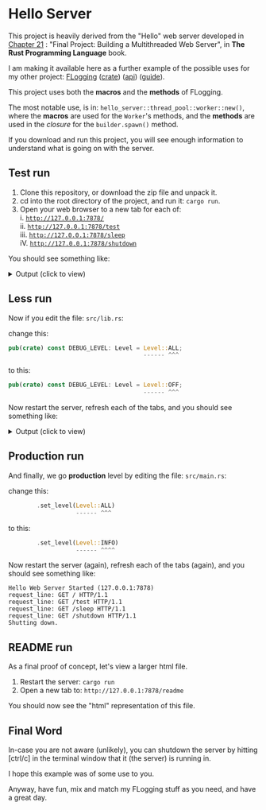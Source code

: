 <!-- markdownlint-disable-file MD033 -->

# Hello Server

This project is heavily derived from the "Hello" web server developed in
<a href="https://doc.rust-lang.org/book/ch21-00-final-project-a-web-server.html" title="Open book in new tab" target="_blank">Chapter 21</a> : "Final Project: Building a Multithreaded Web Server", in
**The Rust Programming Language** book.

I am making it available here as a further example of the possible uses for my other project:
<a href="https://github.com/bewillcott/flogging" title="Open Github in new tab" target="_blank">FLogging</a> (<a href="https://crates.io/crates/flogging" title="Open 'crates.io' in new tab" target="_blank">crate</a>) (<a href="https://docs.rs/flogging/latest/flogging" title="Open API in new tab" target="_blank">api</a>) (<a href="https://bewillcott.github.io/flogging" title="Open Guide in new tab" target="_blank">guide</a>).

This project uses both the **macros** and the **methods** of FLogging.

The most notable use, is in: `hello_server::thread_pool::worker::new()`, where
the **macros** are used for the `Worker`'s methods, and the **methods** are used
in the _closure_ for the `builder.spawn()` method.

If you download and run this project, you will see enough information to understand
what is going on with the server.

## Test run

1. Clone this repository, or download the zip file and unpack it.
2. cd into the root directory of the project, and run it: `cargo run`.
3. Open your web browser to a new tab for each of:\
   i. <a href="http://127.0.0.1:7878/" title="Open page in new tab" target="_blank">`http://127.0.0.1:7878/`</a>\
   ii. <a href="http://127.0.0.1:7878/test" title="Open page in new tab" target="_blank">`http://127.0.0.1:7878/test`</a>\
   iii. <a href="http://127.0.0.1:7878/sleep" title="Open page in new tab" target="_blank">`http://127.0.0.1:7878/sleep`</a>\
   iV. <a href="http://127.0.0.1:7878/shutdown" title="Open page in new tab" target="_blank">`http://127.0.0.1:7878/shutdown`</a>

You should see something like:

<details>
<summary>Output (click to view)</summary>

```text
hello_server::thread_pool->new [FINER  ] Entry: (size: 4)
hello_server::thread_pool->setup_thread_pool [FINER  ] Entry: (size: 4, sender: Sender { .. })
hello_server::thread_pool::worker->new [FINER  ] Entry: (id: 0, receiver: Mutex { data: Receiver { .. }, poisoned: false, .. })
hello_server::thread_pool::worker->new [FINER  ] Return: (rtn: Ok(Worker { id: 0, thread: Some(JoinHandle { .. }) }))
hello_server::thread_pool::worker->new [FINER  ] Entry: (id: 1, receiver: Mutex { data: Receiver { .. }, poisoned: false, .. })
hello_server::thread_pool::worker->new [FINER  ] Return: (rtn: Ok(Worker { id: 1, thread: Some(JoinHandle { .. }) }))
hello_server::thread_pool::worker->new [FINER  ] Entry: (id: 2, receiver: Mutex { data: <locked>, poisoned: false, .. })
hello_server::thread_pool::worker->new [FINER  ] Return: (rtn: Ok(Worker { id: 2, thread: Some(JoinHandle { .. }) }))
hello_server::thread_pool::worker->new [FINER  ] Entry: (id: 3, receiver: Mutex { data: <locked>, poisoned: false, .. })
hello_server::thread_pool::worker->new [FINER  ] Return: (rtn: Ok(Worker { id: 3, thread: Some(JoinHandle { .. }) }))
hello_server::thread_pool->setup_thread_pool [FINER  ] Return: (rtn: 0: Some(JoinHandle { .. })
1: Some(JoinHandle { .. })
2: Some(JoinHandle { .. })
3: Some(JoinHandle { .. })
)
hello_server::thread_pool->new [FINER  ] Return: (rtn: 0: Some(JoinHandle { .. })
1: Some(JoinHandle { .. })
2: Some(JoinHandle { .. })
3: Some(JoinHandle { .. })
)
Hello Web Server Started (127.0.0.1:7878)
hello_server->main [FINEST ] stream: TcpStream { addr: 127.0.0.1:7878, peer: 127.0.0.1:34900, fd: 4 }
hello_server->main [FINEST ] buf_reader: BufReader { reader: TcpStream { addr: 127.0.0.1:7878, peer: 127.0.0.1:34900, fd: 4 }, buffer: 0/8192 }
request_line: GET / HTTP/1.1
hello_server::thread_pool->execute [FINER  ] Entry
hello_server::thread_pool->execute [FINER  ] Return
hello_server::thread_pool::worker->spawn [FINEST ] Worker 0 got a job; executing.
hello_server->handle_connection [FINER  ] Entry: (request_line: GET / HTTP/1.1
stream: TcpStream { addr: 127.0.0.1:7878, peer: 127.0.0.1:34900, fd: 4 })
hello_server->handle_connection [FINEST ] response: HTTP/1.1 200 OK
Content-Length: 176

<!DOCTYPE html>
<html lang="en">
  <head>
    <meta charset="utf-8">
    <title>Hello!</title>
  </head>
  <body>
    <h1>Hello!</h1>
    <p>Hi from Rust</p>
  </body>
</html>

hello_server->handle_connection [FINER  ] Return
hello_server->main [FINEST ] stream: TcpStream { addr: 127.0.0.1:7878, peer: 127.0.0.1:34916, fd: 5 }
hello_server->main [FINEST ] buf_reader: BufReader { reader: TcpStream { addr: 127.0.0.1:7878, peer: 127.0.0.1:34916, fd: 5 }, buffer: 0/8192 }
request_line: GET /test HTTP/1.1
hello_server::thread_pool->execute [FINER  ] Entry
hello_server::thread_pool->execute [FINER  ] Return
hello_server::thread_pool::worker->spawn [FINEST ] Worker 1 got a job; executing.
hello_server->handle_connection [FINER  ] Entry: (request_line: GET /test HTTP/1.1
stream: TcpStream { addr: 127.0.0.1:7878, peer: 127.0.0.1:34916, fd: 5 })
hello_server->handle_connection [FINEST ] response: HTTP/1.1 404 NOT FOUND
Content-Length: 206

<!DOCTYPE html>
<html lang="en">
  <head>
    <meta charset="utf-8">
    <title>Hello!</title>
  </head>
  <body>
    <h1>Oops!</h1>
    <p>Sorry, I don't know what you're asking for.</p>
  </body>
</html>

hello_server->handle_connection [FINER  ] Return
hello_server->main [FINEST ] stream: TcpStream { addr: 127.0.0.1:7878, peer: 127.0.0.1:45756, fd: 4 }
hello_server->main [FINEST ] buf_reader: BufReader { reader: TcpStream { addr: 127.0.0.1:7878, peer: 127.0.0.1:45756, fd: 4 }, buffer: 0/8192 }
request_line: GET /sleep HTTP/1.1
hello_server::thread_pool->execute [FINER  ] Entry
hello_server::thread_pool->execute [FINER  ] Return
hello_server::thread_pool::worker->spawn [FINEST ] Worker 2 got a job; executing.
hello_server->handle_connection [FINER  ] Entry: (request_line: GET /sleep HTTP/1.1
stream: TcpStream { addr: 127.0.0.1:7878, peer: 127.0.0.1:45756, fd: 4 })
hello_server->handle_connection [FINEST ] response: HTTP/1.1 200 OK
Content-Length: 190

<!DOCTYPE html>
<html lang="en">
  <head>
    <meta charset="utf-8">
    <title>Hello Sleepy!</title>
  </head>
  <body>
    <h1>Hello sleepy!</h1>
    <p>Hi from Rust</p>
  </body>
</html>

hello_server->handle_connection [FINER  ] Return
hello_server->main [FINEST ] stream: TcpStream { addr: 127.0.0.1:7878, peer: 127.0.0.1:45122, fd: 5 }
hello_server->main [FINEST ] buf_reader: BufReader { reader: TcpStream { addr: 127.0.0.1:7878, peer: 127.0.0.1:45122, fd: 5 }, buffer: 0/8192 }
request_line: GET /shutdown HTTP/1.1
hello_server::thread_pool->execute [FINER  ] Entry
hello_server::thread_pool->execute [FINER  ] Return
Shutting down.
hello_server::thread_pool->drop [FINER  ] Entry
hello_server::thread_pool->drop [FINEST ] Shutting down worker 0
hello_server::thread_pool::worker->spawn [FINEST ] Worker 0 disconnected; shutting down.
hello_server::thread_pool::worker->spawn [FINEST ] Worker 3 got a job; executing.
hello_server::thread_pool::worker->spawn [FINEST ] Worker 1 disconnected; shutting down.
hello_server::thread_pool::worker->spawn [FINEST ] Worker 2 disconnected; shutting down.
hello_server->handle_connection [FINER  ] Entry: (request_line: GET /shutdown HTTP/1.1
stream: TcpStream { addr: 127.0.0.1:7878, peer: 127.0.0.1:45122, fd: 5 })
hello_server::thread_pool->drop [FINEST ] Shutting down worker 1
hello_server->handle_connection [FINEST ] response: HTTP/1.1 200 OK
Content-Length: 186

<!DOCTYPE html>
<html lang="en">
  <head>
    <meta charset="utf-8">
    <title>Good bye!</title>
  </head>
  <body>
    <h1>Good bye!</h1>
    <p>See ya from Rust</p>
  </body>
</html>

hello_server::thread_pool->drop [FINEST ] Shutting down worker 2
hello_server::thread_pool->drop [FINEST ] Shutting down worker 3
hello_server->handle_connection [FINER  ] Return
hello_server::thread_pool::worker->spawn [FINEST ] Worker 3 disconnected; shutting down.
```

</details>

## Less run

Now if you edit the file: `src/lib.rs`:

change this:

```rust
pub(crate) const DEBUG_LEVEL: Level = Level::ALL;
                                      ------ ^^^
```

to this:

```rust
pub(crate) const DEBUG_LEVEL: Level = Level::OFF;
                                      ------ ^^^
```

Now restart the server, refresh each of the tabs, and you should see something like:

<details>
<summary>Output (click to view)</summary>

```text
Hello Web Server Started (127.0.0.1:7878)
hello_server->main [FINEST ] stream: TcpStream { addr: 127.0.0.1:7878, peer: 127.0.0.1:37228, fd: 4 }
hello_server->main [FINEST ] buf_reader: BufReader { reader: TcpStream { addr: 127.0.0.1:7878, peer: 127.0.0.1:37228, fd: 4 }, buffer: 0/8192 }
request_line: GET / HTTP/1.1
hello_server->handle_connection [FINER  ] Entry: (request_line: GET / HTTP/1.1
stream: TcpStream { addr: 127.0.0.1:7878, peer: 127.0.0.1:37228, fd: 4 })
hello_server->handle_connection [FINEST ] response: HTTP/1.1 200 OK
Content-Length: 176

<!DOCTYPE html>
<html lang="en">
  <head>
    <meta charset="utf-8">
    <title>Hello!</title>
  </head>
  <body>
    <h1>Hello!</h1>
    <p>Hi from Rust</p>
  </body>
</html>

hello_server->handle_connection [FINER  ] Return
hello_server->main [FINEST ] stream: TcpStream { addr: 127.0.0.1:7878, peer: 127.0.0.1:37230, fd: 5 }
hello_server->main [FINEST ] buf_reader: BufReader { reader: TcpStream { addr: 127.0.0.1:7878, peer: 127.0.0.1:37230, fd: 5 }, buffer: 0/8192 }
request_line: GET /test HTTP/1.1
hello_server->handle_connection [FINER  ] Entry: (request_line: GET /test HTTP/1.1
stream: TcpStream { addr: 127.0.0.1:7878, peer: 127.0.0.1:37230, fd: 5 })
hello_server->handle_connection [FINEST ] response: HTTP/1.1 404 NOT FOUND
Content-Length: 206

<!DOCTYPE html>
<html lang="en">
  <head>
    <meta charset="utf-8">
    <title>Hello!</title>
  </head>
  <body>
    <h1>Oops!</h1>
    <p>Sorry, I don't know what you're asking for.</p>
  </body>
</html>

hello_server->handle_connection [FINER  ] Return
hello_server->main [FINEST ] stream: TcpStream { addr: 127.0.0.1:7878, peer: 127.0.0.1:37240, fd: 4 }
hello_server->main [FINEST ] buf_reader: BufReader { reader: TcpStream { addr: 127.0.0.1:7878, peer: 127.0.0.1:37240, fd: 4 }, buffer: 0/8192 }
request_line: GET /sleep HTTP/1.1
hello_server->handle_connection [FINER  ] Entry: (request_line: GET /sleep HTTP/1.1
stream: TcpStream { addr: 127.0.0.1:7878, peer: 127.0.0.1:37240, fd: 4 })
hello_server->main [FINEST ] stream: TcpStream { addr: 127.0.0.1:7878, peer: 127.0.0.1:45192, fd: 5 }
hello_server->main [FINEST ] buf_reader: BufReader { reader: TcpStream { addr: 127.0.0.1:7878, peer: 127.0.0.1:45192, fd: 5 }, buffer: 0/8192 }
request_line: GET /shutdown HTTP/1.1
Shutting down.
hello_server->handle_connection [FINER  ] Entry: (request_line: GET /shutdown HTTP/1.1
stream: TcpStream { addr: 127.0.0.1:7878, peer: 127.0.0.1:45192, fd: 5 })
hello_server->handle_connection [FINEST ] response: HTTP/1.1 200 OK
Content-Length: 186

<!DOCTYPE html>
<html lang="en">
  <head>
    <meta charset="utf-8">
    <title>Good bye!</title>
  </head>
  <body>
    <h1>Good bye!</h1>
    <p>See ya from Rust</p>
  </body>
</html>

hello_server->handle_connection [FINER  ] Return
hello_server->handle_connection [FINEST ] response: HTTP/1.1 200 OK
Content-Length: 190

<!DOCTYPE html>
<html lang="en">
  <head>
    <meta charset="utf-8">
    <title>Hello Sleepy!</title>
  </head>
  <body>
    <h1>Hello sleepy!</h1>
    <p>Hi from Rust</p>
  </body>
</html>

hello_server->handle_connection [FINER  ] Return
```

</details>

## Production run

And finally, we go **production** level by editing the file: `src/main.rs`:

change this:

```rust
        .set_level(Level::ALL)
                   ------ ^^^
```

to this:

```rust
        .set_level(Level::INFO)
                   ------ ^^^^
```

Now restart the server (again), refresh each of the tabs (again),
and you should see something like:

```text
Hello Web Server Started (127.0.0.1:7878)
request_line: GET / HTTP/1.1
request_line: GET /test HTTP/1.1
request_line: GET /sleep HTTP/1.1
request_line: GET /shutdown HTTP/1.1
Shutting down.
```

## README run

As a final proof of concept, let's view a larger html file.

1. Restart the server: `cargo run`
2. Open a new tab to: `http://127.0.0.1:7878/readme`

You should now see the "html" representation of this file.

## Final Word

In-case you are not aware (unlikely), you can shutdown the server
by hitting [ctrl/c] in the terminal window that it (the server) is running in.

I hope this example was of some use to you.

Anyway, have fun, mix and match my FLogging stuff as you need, and have a great
day.
